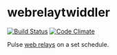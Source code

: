 # webrelaytwiddler



[![Build Status](https://travis-ci.org/tparker-usgs/webrelaytwiddler.svg?branch=master)](https://travis-ci.org/tparker-usgs/webrelaytwiddler)
[![Code Climate](https://codeclimate.com/github/tparker-usgs/webrelaytwiddler/badges/gpa.svg)](https://codeclimate.com/github/tparker-usgs/webrelaytwiddler)



Pulse [web relays](https://www.controlbyweb.com/webrelay/) on a set schedule.


